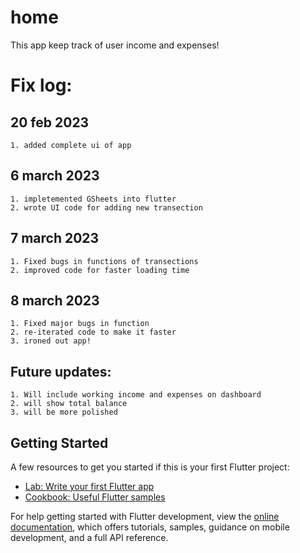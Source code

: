 # home

This app keep track of user income and expenses!

# Fix log:

## 20 feb 2023
    1. added complete ui of app

## 6 march 2023
    1. impletemented GSheets into flutter
    2. wrote UI code for adding new transection

## 7 march 2023
    1. Fixed bugs in functions of transections
    2. improved code for faster loading time

## 8 march 2023
    1. Fixed major bugs in function
    2. re-iterated code to make it faster 
    3. ironed out app!


## Future updates:
    1. Will include working income and expenses on dashboard
    2. will show total balance
    3. will be more polished 

## Getting Started

A few resources to get you started if this is your first Flutter project:

- [Lab: Write your first Flutter app](https://docs.flutter.dev/get-started/codelab)
- [Cookbook: Useful Flutter samples](https://docs.flutter.dev/cookbook)

For help getting started with Flutter development, view the
[online documentation](https://docs.flutter.dev/), which offers tutorials,
samples, guidance on mobile development, and a full API reference.
